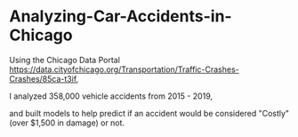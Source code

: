 # Analyzing-Car-Accidents-in-Chicago
Using the Chicago Data Portal https://data.cityofchicago.org/Transportation/Traffic-Crashes-Crashes/85ca-t3if,

I analyzed 358,000 vehicle accidents from 2015 - 2019, 

and built models to help predict if an accident would be considered "Costly" (over $1,500 in damage) or not.


